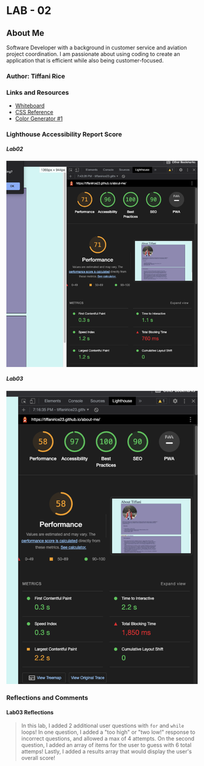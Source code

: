 # LAB - 02

## About Me

Software Developer with a background in customer service and aviation project coordination. I am passionate about using coding to create an application that is efficient while also being customer-focused.

### Author: Tiffani Rice

### Links and Resources

- [Whiteboard](https://www.invisionapp.com/)
- [CSS Reference](https://developer.mozilla.org/en-US/docs/Web/CSS/Reference)
- [Color Generator #1](https://coolors.co/)

### Lighthouse Accessibility Report Score
##### Lab02
![Lighthouse Report!](/img/Lab02_lighthouse.png)

##### Lab03
![Lighthouse Report#2](/img/lab03_lighthouse.png)

### Reflections and Comments

#### Lab03 Reflections
> In this lab, I added 2 additional user questions with `for` and `while` loops! In one question, I added a "too high" or "two low!" response to incorrect questions, and allowed a max of 4 attempts. On the second question, I added an array of items for the user to guess with 6 total attemps! Lastly, I added a results array that would display the user's overall score! 

